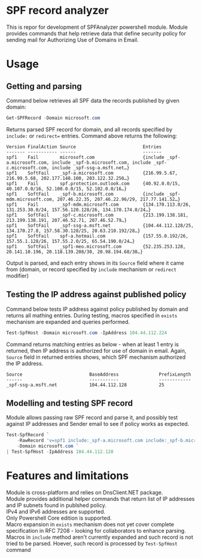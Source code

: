 # SPF record analyzer
This is repor for development of SPFAnalyzer powershell module. Module provides commands that help retrieve data that define security policy for sending mail for Authorizing Use of Domains in Email.  
# Usage

## Getting and parsing 
Command below retrieves all SPF data the records published by given domain:
```powershell
Get-SPFRecord -Domain microsoft.com
```
Returns parsed SPF record for domain, and all records specified by `include:` or `redirect=` entries. Command above returns the following:
```
Version FinalAction Source                         Entries
------- ----------- ------                         -------
spf1    Fail        microsoft.com                  {include _spf-a.microsoft.com, include _spf-b.microsoft.com, include _spf-c.microsoft.com, include _spf-ssg-a.msft.net…}
spf1    SoftFail    _spf-a.microsoft.com           {216.99.5.67, 216.99.5.68, 202.177.148.100, 203.122.32.250…}
spf1    Fail        spf.protection.outlook.com     {40.92.0.0/15, 40.107.0.0/16, 52.100.0.0/15, 52.102.0.0/16…}
spf1    SoftFail    _spf-b.microsoft.com           {include _spf-mdm.microsoft.com, 207.46.22.35, 207.46.22.96/29, 217.77.141.52…}
spf1    Fail        _spf-mdm.microsoft.com         {134.170.113.0/26, 131.253.30.0/24, 157.56.120.128/26, 134.170.174.0/24…}
spf1    SoftFail    _spf-c.microsoft.com           {213.199.138.181, 213.199.138.191, 207.46.52.71, 207.46.52.79…}
spf1    SoftFail    _spf-ssg-a.msft.net            {104.44.112.128/25, 134.170.27.8, 157.58.30.128/25, 20.63.210.192/28…}
spf1    SoftFail    spf-a.hotmail.com              {157.55.0.192/26, 157.55.1.128/26, 157.55.2.0/25, 65.54.190.0/24…}
spf1    SoftFail    _spf1-meo.microsoft.com        {52.235.253.128, 20.141.10.196, 20.118.139.208/30, 20.98.194.68/30…}
```
Output is parsed, and each entry shows in its `Source` field where it came from (domain, or record specified by `include` mechanism or `redirect` modifier)

## Testing the IP address against published policy
Command below tests IP address against policy published by domain and returns all mathing entries. During testing, macros specified in `exists` mechanism are expanded and queries performed.
```powershell
Test-SpfHost -Domain microsoft.com -IpAddress 104.44.112.224
```
Command returns matching entries as below - when at least 1 entry is returned, then IP address is authorized for use of domain in email. Again, `Source` field in returned entries shows, which SPF mechanism authorized the IP address.
```
Source                         BaseAddress               PrefixLength
------                         -----------               ------------
_spf-ssg-a.msft.net            104.44.112.128            25
```

## Modelling and testing SPF record
Module allows passing raw SPF record and parse it, and possibly test against IP addresses and Sender email to see if policy works as expected.
```powershell
Test-SpfRecord `
    -RawRecord 'v=spf1 include:_spf-a.microsoft.com include:_spf-b.microsoft.com include:_spf-c.microsoft.com include:_spf-ssg-a.msft.net include:spf-a.hotmail.com include:_spf1-meo.microsoft.com -all' `
    -Domain microsoft.com `
| Test-SpfHost -IpAddress 104.44.112.128 
```

# Features and limitations
Module is cross-platform and relies on DnsClient.NET package.  
Module provides additional helper commands that return list of IP addresses and IP subnets found in publshed policy.  
IPv4 and IPv6 addresses are supported.  
Only Powershell Core edition is supported.  
Macro expansion in `exists` mechanism does not yet cover complete specification in RFC 7208 - looking for collaborators to enhance parsing.
Macros in `include` method aren't currently expanded and such record is not tried to be parsed. Hoever, such record is processed by `Test-SpfHost` command
